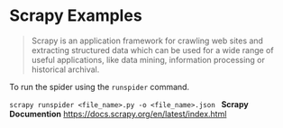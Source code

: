 # Scrapy Examples

> Scrapy is an application framework for crawling web sites and extracting structured data which can be used for a wide range of useful applications, like data mining, information processing or historical archival.

To run the spider using the `runspider` command.

`scrapy runspider <file_name>.py -o <file_name>.json
`
**Scrapy Documention**
https://docs.scrapy.org/en/latest/index.html